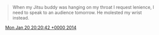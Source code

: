 > When my Jitsu buddy was hanging on my throat I request lenience, I need to speak to an audience tomorrow\. He molested my wrist instead\.

<img src="../../media/tweet.ico" width="12" /> [Mon Jan 20 20:20:42 +0000 2014](https://twitter.com/DromerDenker/status/425362268663328768)